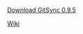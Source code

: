 [Download GitSync 0.9.5](https://github.com/eonist/GitSync/releases/download/0.9.5/GitSync.app.zip)

[Wiki](https://github.com/eonist/GitSync/wiki/)